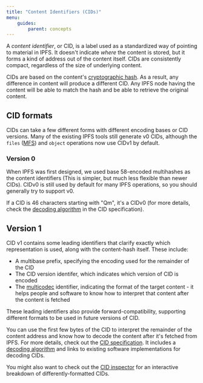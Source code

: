 ```yaml
---
title: "Content Identifiers (CIDs)"
menu:
    guides:
        parent: concepts
---
```


A *content identifier*, or CID, is a label used as a standardized way of pointing to material in IPFS. It doesn't indicate _where_ the content is stored, but it forms a kind of address out of the content itself.  CIDs are consistently compact, regardless of the size of underlying content.

CIDs are based on the content's [cryptographic hash](concepts/hashes).  As a result, any difference in content will produce a different CID.  Any IPFS node having the content will be able to match the hash and be able to retrieve the original content.  

## CID formats

CIDs can take a few different forms with different encoding bases or CID versions.  Many of the existing IPFS tools still generate v0 CIDs, although the `files` ([MFS](/concepts/mfs)) and `object` operations now use CIDv1 by default. 

### Version 0

When IPFS was first designed, we used base 58-encoded multihashes as the content identifiers (This is simpler, but much less flexible than newer CIDs). CIDv0 is still used by default for many IPFS operations, so you should generally try to support v0.

If a CID is 46 characters starting with "Qm", it's a CIDv0 (for more details, check the [decoding algorithm](https://github.com/ipld/cid/blob/ef1b2002394b15b1e6c26c30545fd485f2c4c138/README.md#decoding-algorithm) in the CID specification).

## Version 1

CID v1 contains some leading identifiers that clarify exactly which representation is used, along with the content-hash itself. These include: 

 * A multibase prefix, specifying the encoding used for the remainder of the CID
 * The CID version identifer, which indicates which version of CID is encoded
 * The [multicodec](https://github.com/multiformats/multicodec) identifier, indicating the format of the target content - it helps people and software to know how to interpret that content after the content is fetched

These leading identifiers also provide forward-compatibility, supporting different formats to be used in future versions of CID.  

You can use the first few bytes of the CID to interpret the remainder of the content address and know how to decode the content after it's fetched from IPFS.  For more details, check out the [CID specification](https://github.com/ipld/cid).  It includes a [decoding algorithm](https://github.com/ipld/cid/blob/ef1b2002394b15b1e6c26c30545fd485f2c4c138/README.md#decoding-algorithm) and links to existing software implementations for decoding CIDs.

You might also want to check out the [CID inspector](http://cid-utils.ipfs.team/#zb2rhiVd5G2DSpnbYtty8NhYHeDvNkPxjSqA7YbDPuhdihj9L) for an interactive breakdown of differently-formatted CIDs.



